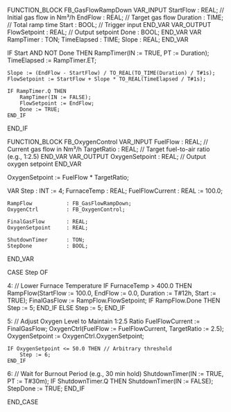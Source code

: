 FUNCTION_BLOCK FB_GasFlowRampDown
VAR_INPUT
    StartFlow : REAL;         // Initial gas flow in Nm³/h
    EndFlow   : REAL;         // Target gas flow
    Duration  : TIME;         // Total ramp time
    Start     : BOOL;         // Trigger input
END_VAR
VAR_OUTPUT
    FlowSetpoint : REAL;      // Output setpoint
    Done         : BOOL;
END_VAR
VAR
    RampTimer    : TON;
    TimeElapsed  : TIME;
    Slope        : REAL;
END_VAR

IF Start AND NOT Done THEN
    RampTimer(IN := TRUE, PT := Duration);
    TimeElapsed := RampTimer.ET;

    Slope := (EndFlow - StartFlow) / TO_REAL(TO_TIME(Duration) / T#1s);
    FlowSetpoint := StartFlow + Slope * TO_REAL(TimeElapsed / T#1s);

    IF RampTimer.Q THEN
        RampTimer(IN := FALSE);
        FlowSetpoint := EndFlow;
        Done := TRUE;
    END_IF
END_IF

FUNCTION_BLOCK FB_OxygenControl
VAR_INPUT
    FuelFlow        : REAL;     // Current gas flow in Nm³/h
    TargetRatio     : REAL;     // Target fuel-to-air ratio (e.g., 1:2.5)
END_VAR
VAR_OUTPUT
    OxygenSetpoint  : REAL;     // Output oxygen setpoint
END_VAR

OxygenSetpoint := FuelFlow * TargetRatio;

VAR
    Step               : INT := 4;
    FurnaceTemp        : REAL;
    FuelFlowCurrent    : REAL := 100.0;

    RampFlow           : FB_GasFlowRampDown;
    OxygenCtrl         : FB_OxygenControl;

    FinalGasFlow       : REAL;
    OxygenSetpoint     : REAL;

    ShutdownTimer      : TON;
    StepDone           : BOOL;
END_VAR

CASE Step OF

4: // Lower Furnace Temperature
    IF FurnaceTemp > 400.0 THEN
        RampFlow(StartFlow := 100.0, EndFlow := 0.0, Duration := T#12h, Start := TRUE);
        FinalGasFlow := RampFlow.FlowSetpoint;
        IF RampFlow.Done THEN
            Step := 5;
        END_IF
    ELSE
        Step := 5;
    END_IF

5: // Adjust Oxygen Level to Maintain 1:2.5 Ratio
    FuelFlowCurrent := FinalGasFlow;
    OxygenCtrl(FuelFlow := FuelFlowCurrent, TargetRatio := 2.5);
    OxygenSetpoint := OxygenCtrl.OxygenSetpoint;

    IF OxygenSetpoint <= 50.0 THEN // Arbitrary threshold
        Step := 6;
    END_IF

6: // Wait for Burnout Period (e.g., 30 min hold)
    ShutdownTimer(IN := TRUE, PT := T#30m);
    IF ShutdownTimer.Q THEN
        ShutdownTimer(IN := FALSE);
        StepDone := TRUE;
    END_IF

END_CASE
